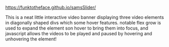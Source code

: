 <a>https://funktotheface.github.io/samsSlider/<a>


This is a neat little interactive video banner displaying three video elements in diagonally shaped divs which some hover features. notable flex grow is used to expand the element son hover to bring them into focus, and javascript allows the videos to be played and paused by hovering and unhovering the element!

